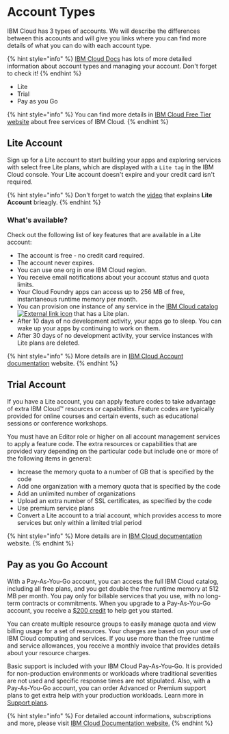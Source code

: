 # Account Types

IBM Cloud has 3 types of accounts. We will describe the differences between this accounts and will give you links where you can find more details of what you can do with each account type. 

{% hint style="info" %}
[IBM Cloud Docs](https://cloud.ibm.com/docs/account?topic=account-accounts) has lots of more detailed information about account types and managing your account. Don't forget to check it!
{% endhint %}

* Lite
* Trial
* Pay as you Go

{% hint style="info" %}
You can find more details in [IBM Cloud Free Tier website](https://www.ibm.com/cloud/free/) about free services of IBM Cloud.
{% endhint %}

## Lite Account

Sign up for a Lite account to start building your apps and exploring services with select free Lite plans, which are displayed with a `Lite tag` in the IBM Cloud console. Your Lite account doesn't expire and your credit card isn't required.

{% hint style="info" %}
Don't forget to watch the [video](https://cloud.ibm.com/docs/account?topic=account-show_me_video) that explains **Lite Account** brieagly.
{% endhint %}

### What's available?

Check out the following list of key features that are available in a Lite account:

* The account is free - no credit card required.
* The account never expires.
* You can use one org in one IBM Cloud region.
* You receive email notifications about your account status and quota limits.
* Your Cloud Foundry apps can access up to 256 MB of free, instantaneous runtime memory per month.
* You can provision one instance of any service in the [IBM Cloud catalog ![External link icon](https://cloud.ibm.com/docs-content/v1/content/02fbbdb1e528aae121e7b1f966c1465a1eadea2c/icons/launch-glyph.svg)](https://cloud.ibm.com/catalog/?search=label:lite%20lite) that has a Lite plan.
* After 10 days of no development activity, your apps go to sleep. You can wake up your apps by continuing to work on them.
* After 30 days of no development activity, your service instances with Lite plans are deleted.

{% hint style="info" %}
More details are in [IBM Cloud Account documentation](https://cloud.ibm.com/docs/account?topic=account-accounts#liteaccount) website.
{% endhint %}

## Trial Account

If you have a Lite account, you can apply feature codes to take advantage of extra IBM Cloud™ resources or capabilities. Feature codes are typically provided for online courses and certain events, such as educational sessions or conference workshops.

You must have an Editor role or higher on all account management services to apply a feature code. The extra resources or capabilities that are provided vary depending on the particular code but include one or more of the following items in general:

* Increase the memory quota to a number of GB that is specified by the code
* Add one organization with a memory quota that is specified by the code
* Add an unlimited number of organizations
* Upload an extra number of SSL certificates, as specified by the code
* Use premium service plans
* Convert a Lite account to a trial account, which provides access to more services but only within a limited trial period

{% hint style="info" %}
More details are in [IBM Cloud documentation](https://cloud.ibm.com/docs/account?topic=account-codes) website.
{% endhint %}

## Pay as you Go Account

With a Pay-As-You-Go account, you can access the full IBM Cloud catalog, including all free plans, and you get double the free runtime memory at 512 MB per month. You pay only for billable services that you use, with no long-term contracts or commitments. When you upgrade to a Pay-As-You-Go account, you receive a [$200 credit](https://cloud.ibm.com/docs/account?topic=account-accounts#upgrade-lite-account) to help get you started.

You can create multiple resource groups to easily manage quota and view billing usage for a set of resources. Your charges are based on your use of IBM Cloud computing and services. If you use more than the free runtime and service allowances, you receive a monthly invoice that provides details about your resource charges.

Basic support is included with your IBM Cloud Pay-As-You-Go. It is provided for non-production environments or workloads where traditional severities are not used and specific response times are not stipulated. Also, with a Pay-As-You-Go account, you can order Advanced or Premium support plans to get extra help with your production workloads. Learn more in [Support plans](https://cloud.ibm.com/docs/get-support?topic=get-support-support-plans).

{% hint style="info" %}
For detailed account informations, subscriptions and more, please visit [IBM Cloud Documentation website.](https://cloud.ibm.com/docs/account?topic=account-account_setup)
{% endhint %}

